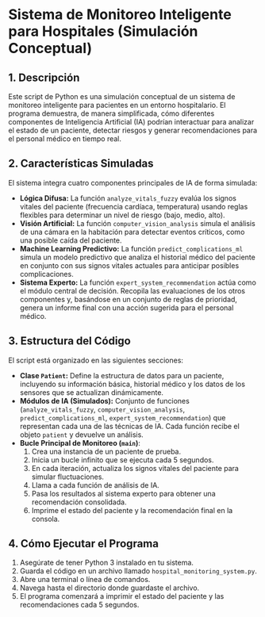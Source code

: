 # Sistema de Monitoreo Inteligente para Hospitales (Simulación Conceptual)

## 1. Descripción

Este script de Python es una simulación conceptual de un sistema de monitoreo inteligente para pacientes en un entorno hospitalario. El programa demuestra, de manera simplificada, cómo diferentes componentes de Inteligencia Artificial (IA) podrían interactuar para analizar el estado de un paciente, detectar riesgos y generar recomendaciones para el personal médico en tiempo real.

## 2. Características Simuladas

El sistema integra cuatro componentes principales de IA de forma simulada:

* **Lógica Difusa:** La función `analyze_vitals_fuzzy` evalúa los signos vitales del paciente (frecuencia cardíaca, temperatura) usando reglas flexibles para determinar un nivel de riesgo (bajo, medio, alto).
* **Visión Artificial:** La función `computer_vision_analysis` simula el análisis de una cámara en la habitación para detectar eventos críticos, como una posible caída del paciente.
* **Machine Learning Predictivo:** La función `predict_complications_ml` simula un modelo predictivo que analiza el historial médico del paciente en conjunto con sus signos vitales actuales para anticipar posibles complicaciones.
* **Sistema Experto:** La función `expert_system_recommendation` actúa como el módulo central de decisión. Recopila las evaluaciones de los otros componentes y, basándose en un conjunto de reglas de prioridad, genera un informe final con una acción sugerida para el personal médico.

## 3. Estructura del Código

El script está organizado en las siguientes secciones:

* **Clase `Patient`:** Define la estructura de datos para un paciente, incluyendo su información básica, historial médico y los datos de los sensores que se actualizan dinámicamente.
* **Módulos de IA (Simulados):** Conjunto de funciones (`analyze_vitals_fuzzy`, `computer_vision_analysis`, `predict_complications_ml`, `expert_system_recommendation`) que representan cada una de las técnicas de IA. Cada función recibe el objeto `patient` y devuelve un análisis.
* **Bucle Principal de Monitoreo (`main`)**:
    1.  Crea una instancia de un paciente de prueba.
    2.  Inicia un bucle infinito que se ejecuta cada 5 segundos.
    3.  En cada iteración, actualiza los signos vitales del paciente para simular fluctuaciones.
    4.  Llama a cada función de análisis de IA.
    5.  Pasa los resultados al sistema experto para obtener una recomendación consolidada.
    6.  Imprime el estado del paciente y la recomendación final en la consola.

## 4. Cómo Ejecutar el Programa

1.  Asegúrate de tener Python 3 instalado en tu sistema.
2.  Guarda el código en un archivo llamado `hospital_monitoring_system.py`.
3.  Abre una terminal o línea de comandos.
4.  Navega hasta el directorio donde guardaste el archivo.
6.  El programa comenzará a imprimir el estado del paciente y las recomendaciones cada 5 segundos.
